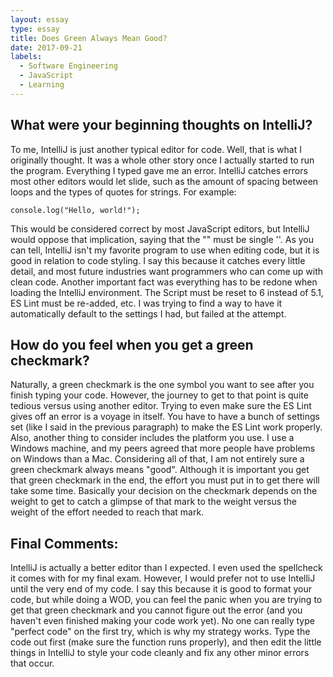 ```yaml
---
layout: essay
type: essay
title: Does Green Always Mean Good?
date: 2017-09-21
labels:
  - Software Engineering
  - JavaScript
  - Learning
---
```


## What were your beginning thoughts on IntelliJ?

To me, IntelliJ is just another typical editor for code.  Well, that is what I originally thought.  It was a whole other story once I actually started to run the program.  Everything I typed gave me an error.  IntelliJ catches errors most other editors would let slide, such as the amount of spacing between loops and the types  of quotes for strings.  For example:

```
console.log("Hello, world!");
```

This would be considered correct by most JavaScript editors, but IntelliJ would oppose that implication, saying that the "" must be single ''.  As you can tell, IntelliJ isn't my favorite program to use when editing code, but it is good in relation to code styling.  I say this because it catches every little detail, and most future industries want programmers who can come up with clean code.  Another important fact was everything has to be redone when loading the IntelliJ environment.  The Script must be reset to 6 instead of 5.1, ES Lint must be re-added, etc.  I was trying to find a way to have it automatically default to the settings I had, but failed at the attempt.

## How do you feel when you get a green checkmark?

Naturally, a green checkmark is the one symbol you want to see after you finish typing your code.  However, the journey to get to that point is quite tedious versus using another editor.  Trying to even make sure the ES Lint gives off an error is a voyage in itself.  You have to have a bunch of settings set (like I said in the previous paragraph) to make the ES Lint work properly.  Also, another thing to consider includes the platform you use.  I use a Windows machine, and my peers agreed that more people have problems on Windows than a Mac.  Considering all of that, I am not entirely sure a green checkmark always means "good".  Although it is important you get that green checkmark in the end, the effort you must put in to get there will take some time.  Basically your decision on the checkmark depends on the weight to get to catch a glimpse of that mark to the weight versus the weight of the effort needed to reach that mark.

## Final Comments:

IntelliJ is actually a better editor than I expected.  I even used the spellcheck it comes with for my final exam.  However, I would prefer not to use IntelliJ until the very end of my code.  I say this because it is good to format your code, but while doing a WOD, you can feel the panic when you are trying to get that green checkmark and you cannot figure out the error (and you haven't even finished making your code work yet).  No one can really type "perfect code" on the first try, which is why my strategy works.  Type the code out first (make sure the function runs properly), and then edit the little things in IntelliJ to style your code cleanly and fix any other minor errors that occur.  
